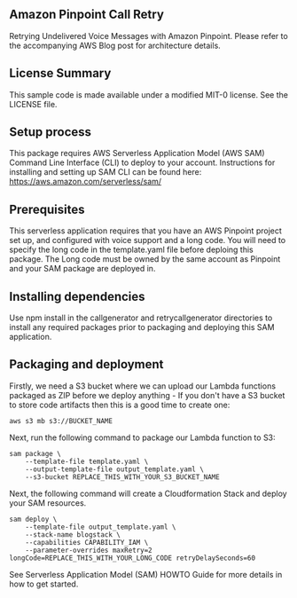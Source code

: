 ## Amazon Pinpoint Call Retry

Retrying Undelivered Voice Messages with Amazon Pinpoint. Please refer to the accompanying AWS Blog post for architecture details.

## License Summary
This sample code is made available under a modified MIT-0 license. See the LICENSE file.

## Setup process
This package requires AWS Serverless Application Model (AWS SAM) Command Line Interface (CLI) to deploy to your account. Instructions for installing and setting up SAM CLI can be found here: https://aws.amazon.com/serverless/sam/

## Prerequisites
This serverless application requires that you have an AWS Pinpoint project set up, and configured with voice support and a long code. You will need to specify the long code in the template.yaml file before deploing this package. The Long code must be owned by the same account as Pinpoint and your SAM package are deployed in.

## Installing dependencies
Use npm install in the callgenerator and retrycallgenerator directories to install any required packages prior to packaging and deploying this SAM application.

## Packaging and deployment
Firstly, we need a S3 bucket where we can upload our Lambda functions packaged as ZIP before we deploy anything - If you don't have a S3 bucket to store code artifacts then this is a good time to create one:
~~~
aws s3 mb s3://BUCKET_NAME
~~~
Next, run the following command to package our Lambda function to S3:
~~~
sam package \
    --template-file template.yaml \
    --output-template-file output_template.yaml \
    --s3-bucket REPLACE_THIS_WITH_YOUR_S3_BUCKET_NAME
~~~
Next, the following command will create a Cloudformation Stack and deploy your SAM resources.
~~~
sam deploy \
    --template-file output_template.yaml \
    --stack-name blogstack \
    --capabilities CAPABILITY_IAM \
    --parameter-overrides maxRetry=2 longCode=REPLACE_THIS_WITH_YOUR_LONG_CODE retryDelaySeconds=60
~~~    
See Serverless Application Model (SAM) HOWTO Guide for more details in how to get started.
